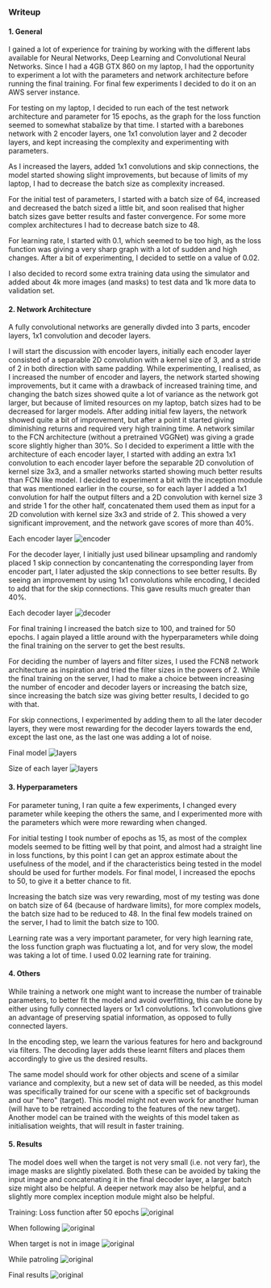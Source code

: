### Writeup 

#### 1. General
I gained a lot of experience for training by working with the different labs available for Neural Networks, Deep Learning and Convolutional Neural Networks. Since I had a 4GB GTX 860 on my laptop, I had the opportunity to experiment a lot with the parameters and network architecture before running the final training. For final few experiments I decided to do it on an AWS server instance.

For testing on my laptop, I decided to run each of the test network architecture and parameter for 15 epochs, as the graph for the loss function seemed to somewhat stabalize by that time. I started with a barebones network with 2 encoder layers, one 1x1 convolution layer and 2 decoder layers, and kept increasing the complexity and experimenting with parameters.

As I increased the layers, added 1x1 convolutions and skip connections, the model started showing slight improvements, but because of limits of my laptop, I had to decrease the batch size as complexity increased. 

For the initial test of parameters, I started with a batch size of 64, increased and decreased the batch sized a little bit, and soon realised that higher batch sizes gave better results and faster convergence. For some more complex architectures I had to decrease batch size to 48.

For learning rate, I started with 0.1, which seemed to be too high, as the loss function was giving a very sharp graph with a lot of sudden and high changes. After a bit of experimenting, I decided to settle on a value of 0.02.

I also decided to record some extra training data using the simulator and added about 4k more images (and masks) to test data and 1k more data to validation set. 


#### 2. Network Architecture
A fully convolutional networks are generally divded into 3 parts, encoder layers, 1x1 convolution and decoder layers. 

I will start the discussion with encoder layers, initially each encoder layer consisted of a separable 2D convolution with a kernel size of 3, and a stride of 2 in both direction with same padding. While experimenting, I realised, as I increased the number of encoder and layers, the network started showing improvements, but it came with a drawback of increased training time, and changing the batch sizes showed quite a lot of variance as the network got larger, but because of limited resources on my laptop, batch sizes had to be decreased for larger models. After adding initial few layers, the network showed quite a bit of improvement, but after a point it started giving diminishing returns and required very high training time. A network similar to the FCN architecture (without a pretrained VGGNet) was giving a grade score slightly higher than 30%. So I decided to experiment a little with the architecture of each encoder layer, I started with adding an extra 1x1 convolution to each encoder layer before the separable 2D convolution of kernel size 3x3, and a smaller networks started showing much better results than FCN like model. I decided to experiment a bit with the inception module that was mentioned earlier in the course, so for each layer I added a 1x1 convolution for half the output filters and a 2D convolution with kernel size 3 and stride 1 for the other half, concatenated them used them as input for a 2D convolution with kernel size 3x3 and stride of 2. This showed a very significant improvement, and the network gave scores of more than 40%. 

Each encoder layer
![encoder](imgs/encoder.png)

For the decoder layer, I initially just used bilinear upsampling and randomly placed 1 skip connection by concantenating the corresponding layer from encoder part, I later adjusted the skip connections to see better results. By seeing an improvement by using 1x1 convolutions while encoding, I decided to add that for the skip connections. This gave results much greater than 40%. 

Each decoder layer
![decoder](imgs/decoder.png)

For final training I increased the batch size to 100, and trained for 50 epochs. I again played a little around with the hyperparameters while doing the final training on the server to get the best results. 

For deciding the number of layers and filter sizes, I used the FCN8 network architecture as inspiration and tried the filter sizes in the powers of 2. While the final training on the server, I had to make a choice between increasing the number of encoder and decoder layers or increasing the batch size, since increasing the batch size was giving better results, I decided to go with that. 

For skip connections, I experimented by adding them to all the later decoder layers, they were most rewarding for the decoder layers towards the end, except the last one, as the last one was adding a lot of noise.

Final model
![layers](imgs/model.png)

Size of each layer
![layers](imgs/layers.png)


#### 3. Hyperparameters
For parameter tuning, I ran quite a few experiments, I changed every parameter while keeping the others the same, and I experimented more with the parameters which were more rewarding when changed.

For initial testing I took number of epochs as 15, as most of the complex models seemed to be fitting well by that point, and almost had a straight line in loss functions, by this point I can get an approx estimate about the usefulness of the model, and if the characteristics being tested in the model should be used for further models. For final model, I increased the epochs to 50, to give it a better chance to fit.

Increasing the batch size was very rewarding, most of my testing was done on batch size of 64 (because of hardware limits), for more complex models, the batch size had to be reduced to 48. In the final few models trained on the server, I had to limit the batch size to 100.

Learning rate was a very important parameter, for very high learning rate, the loss function graph was fluctuating a lot, and for very slow, the model was taking a lot of time. I used 0.02 learning rate for training.

#### 4. Others
While training a network one might want to increase the number of trainable parameters, to better fit the model and avoid overfitting, this can be done by either using fully connected layers or 1x1 convolutions. 1x1 convolutions give an advantage of preserving spatial information, as opposed to fully connected layers. 

In the encoding step, we learn the various features for hero and background via filters. The decoding layer adds these learnt filters and places them accordingly to give us the desired results. 

The same model should work for other objects and scene of a similar variance and complexity, but a new set of data will be needed, as this model was specifically trained for our scene with a specific set of backgrounds and our "hero" (target). This model might not even work for another human (will have to be retrained according to the features of the new target). Another model can be trained with the weights of this model taken as initialisation weights, that will result in faster training.

#### 5. Results

The model does well when the target is not very small (i.e. not very far), the image masks are slightly pixelated. Both these can be avoided by taking the input image and concatenating it in the final decoder layer, a larger batch size might also be helpful. 
A deeper network may also be helpful, and a slightly more complex inception module might also be helpful.

Training: Loss function after 50 epochs
![original](./imgs/training.png)

When following
![original](./imgs/following.png)


When target is not in image
![original](./imgs/without_target.png)


While patroling
![original](./imgs/patrol.png)


Final results
![original](./imgs/eval.png)